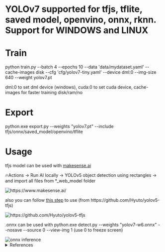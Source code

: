 
<div align="left"></div>
<h1>YOLOv7 supported for tfjs, tflite, saved model, openvino, onnx, rknn.</br>Support for WINDOWS and LINUX</h1>
<h1>Train</h1>
    <p>python train.py --batch 4 --epochs 10 --data 'data/mydataset.yaml' --cache-images disk  --cfg 'cfg/yolov7-tiny.yaml'  --device dml:0 --img-size 640 --weight yolov7.pt</p>
dml:0 to set dml device (windows), cuda:0 to set cuda device, cache-images for faster training disk/ram/no
<h1>Export</h1>
    <p>python.exe export.py --weights "yolov7.pt" --include tfjs/onnx/saved_model/openvino/tflite</p>
<h1>Usage</h1>
    <p>tfjs model can be used with <a href="https://www.makesense.ai/">makesense.ai</a></p>
    <p>🔥Actions -> Run AI locally -> YOLOv5 object detection using rectangles -> and import all files from *_web_model folder</p>
    <img src='https://user-images.githubusercontent.com/117495750/221329302-c649af5c-f12d-41df-a23c-6dc998e3f90d.png' title='https://www.makesense.ai/'></img>
    </hr>
    <p>also you can follow <a href='https://github.com/Hyuto/yolov5-tfjs'>this step</a> to use (from https://github.com/Hyuto/yolov5-tfjs)</p>
    <img src='https://user-images.githubusercontent.com/117495750/221328795-be9773bc-e070-445f-ac23-22b702c701a8.png' title="https://github.com/Hyuto/yolov5-tfjs"></img>
    </hr>
    <p>.onnx can be used with python.exe detect.py --weights "yolov7-w6.onnx" --nosave --source 0 --view-img 1 (use 0 to freeze screen)</p>
    <img src="https://user-images.githubusercontent.com/117495750/221544577-a65d1b7b-0361-49a4-894c-c8def9dd1a55.png" title='onnx inference'></img>




<details><summary> <h>References</h> </summary>
<ul>
    <li><a href="https://github.com/WongKinYiu/yolov7">Official YOLOv7</a></li>
    <li><a href="https://github.com/meituan/YOLOv6">Official YOLOv6</a></li>
    <li><a href="https://github.com/ultralytics/yolov5">Official YOLOv5</a></li>
    <li><a href="https://github.com/WongKinYiu/yolor">Official YOLOR</a></li>
    <li><a href="https://github.com/Hyuto/yolov5-tfjs">Object Detection using YOLOv5 and Tensorflow.js</a></li>
    <li><a href="https://github.com/Linaom1214/TensorRT-For-YOLO-Series">YOLOv7 with TensorRuntime</a></li>
    <li><a href="https://github.com/SkalskiP/make-sense">Make Sense</a></li>
</ul>
</details>
